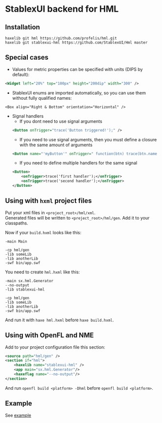 StablexUI backend for HML
=========================

Installation
----------------
```
haxelib git hml https://github.com/profelis/hml.git
haxelib git stablexui-hml https://github.com/StablexUI/Hml master
```

Special cases
-------------
* Values for metric properties can be specified with units (DIPS by default):
```xml
<Widget left="20%" top="100px" height="200dip" width="300" />
```
* StablexUI enums are imported automatically, so you can use them without fully qualified names:
```
<Box align="Right & Bottom" orientation="Horizontal" />
```
* Signal handlers
    * If you dont need to use signal arguments
    ```xml
    <Button onTrigger="trace('Button triggered!');" />
    ```
    * If you need to use signal arguments, then you must define a closure with the same amount of arguments
    ```xml
    <Button name="'myButton'" onTrigger=" function(btn) trace(btn.name + ' triggered'); " />
    ```
    * If you need to define multiple handlers for the same signal
    ```xml
    <Button>
        <onTrigger>trace('first handler');</onTrigger>
        <onTrigger>trace('second handler');</onTrigger>
    </Button>
    ```


Using with `hxml` project files
-------------------------------
Put your xml files in `<project_root>/hml/xml`.  
Generated files will be written to `<preject_root>/hml/gen`. Add it to your classpaths.

Now if your `build.hxml` looks like this:
```
-main Main

-cp hml/gen
-lib someLib
-lib anotherLib
-swf bin/app.swf
```
You need to create `hml.hxml` like this:
```
-main sx.hml.Generator
--no-output
-lib stablexui-hml

-cp hml/gen
-lib someLib
-lib anotherLib
-swf bin/app.swf
```
And run it with `haxe hml.hxml` before `haxe build.hxml`.


Using with OpenFL and NME
-------------------------
Add to your project configuration file this section:
```xml
<source path="hml/gen" />
<section if="hml">
    <haxelib name="stablexui-hml" />
    <app main="sx.hml.Generator"/>
    <haxeflag name="--no-output"/>
</section>
```
And run `openfl build <platform> -Dhml` before `openfl build <platform>`.


Example
-----------
See [example](https://github.com/StablexUI/Examples/tree/master/hml/)
